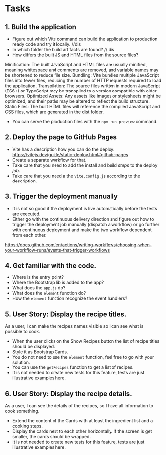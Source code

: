 # Tasks

## 1. Build the application

- Figure out which Vite command can build the application to production ready code and try it locally. //dis
- In which folder the build artifacts are found? // dis
- How differs the built JS and HTML files from the source files?

Minification: The built JavaScript and HTML files are usually minified, meaning whitespace and comments are removed, and variable names may be shortened to reduce file size.
Bundling: Vite bundles multiple JavaScript files into fewer files, reducing the number of HTTP requests required to load the application.
Transpilation: The source files written in modern JavaScript (ES6+) or TypeScript may be transpiled to a version compatible with older browsers.
Optimized Assets: Any assets like images or stylesheets might be optimized, and their paths may be altered to reflect the build structure.
Static Files: The built HTML files will reference the compiled JavaScript and CSS files, which are generated in the dist folder.

- You can serve the production files with the `npm run preview` command.

## 2. Deploy the page to GitHub Pages

- Vite has a description how you can do the deploy: https://vitejs.dev/guide/static-deploy.html#github-pages
- Create a separate workflow for that.
- Take care that you need to add the install and build *steps* to the deploy *job*.
- Take care that you need a the `vite.config.js` according to the description. 

## 3. Trigger the deployment manually

- It is not so good if the deployment is live automatically before the tests are executed.
- Either go with the continuous delivery direction and figure out how to trigger the deployment job manually (dispatch a workflow)
or go further with continuous deployment and make the two workflow dependent from each other.

https://docs.github.com/en/actions/writing-workflows/choosing-when-your-workflow-runs/events-that-trigger-workflows

## 4. Get familiar with the code.

- Where is the entry point?
- Where the Bootstrap lib is added to the app?
- What does the `app.js` do?
- What does the `element` function do?
- How the `element` function recognize the event handlers?

## 5. User Story: Display the recipe titles.

As a user, I can make the recipes names visible so I can see what is possible to cook.

- When the user clicks on the Show Recipes button the list of recipe titles 
should be displayed.
- Style it as Bootstrap Cards.
- You do not need to use the `element` function, feel free to go with your solution.
- You can use the `getRecipes` function to get a list of recipes.
- It is not needed to create new tests for this feature, tests are just illustrative examples here.

## 6. User Story: Display the recipe details.

As a user, I can see the details of the recipes, so I have all information to cook something.

- Extend the content of the Cards with at least the ingredient list and a cooking steps.
- Display the cards next to each other horizontally. If the screen is get smaller, 
the cards should be wrapped.
- It is not needed to create new tests for this feature, tests are just illustrative examples here.

